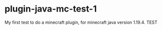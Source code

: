 # plugin-java-mc-test-1
My first test to do a minecraft plugin, for minecraft java version 1.19.4. TEST
